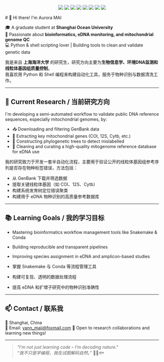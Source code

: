 <p align="center">
  <img src="https://img.shields.io/badge/Python-3.10-blue?logo=python" />
  <img src="https://img.shields.io/badge/Shell-Bash-lightgrey?logo=gnu-bash" />
  <img src="https://img.shields.io/badge/Research-eDNA-00b894" />
  <img src="https://img.shields.io/badge/Focus-Mitogenome_QC-0984e3" />
  <img src="https://img.shields.io/badge/Workflow-Snakemake-6c5ce7?logo=snakemake" />
  <img src="https://img.shields.io/badge/Version_Control-Git-F05032?logo=git" />
  <img src="https://img.shields.io/badge/Environment-Conda-green?logo=anaconda" />
  <img src="https://img.shields.io/badge/Status-Learning-orange" />
</p>
# 👋 Hi there! I'm Aurora MAI

🎓 A graduate student at **Shanghai Ocean University**  
🧬 Passionate about **bioinformatics, eDNA monitoring, and mitochondrial genome QC**  
💻 Python & shell scripting lover | Building tools to clean and validate genetic data  

我是来自 **上海海洋大学** 的研究生，研究方向主要为**生物信息学、环境DNA监测和线粒体基因组质量控制**。  
我喜欢用 Python 和 Shell 编程来构建自动化工具，服务于物种识别与数据清洗工作。

---

## 🔬 Current Research / 当前研究方向

I'm developing a semi-automated workflow to validate public DNA reference sequences, especially mitochondrial genomes, by:

- 📥 Downloading and filtering GenBank data
- 🧪 Extracting key mitochondrial genes (COI, 12S, Cytb, etc.)
- 🌳 Constructing phylogenetic trees to detect mislabelled
- 🧼 Cleaning and curating a high-quality mitogenome reference database for eDNA use

我的研究致力于开发一套半自动化流程，主要用于验证公开的线粒体基因组参考序列是否存在物种标签错误，方法包括：

- 从 GenBank 下载并筛选数据
- 提取关键线粒体基因（如 COI、12S、Cytb）
- 构建系统发育树定位错误聚类
- 构建用于 eDNA 物种识别的高质量参考数据库

---

## 📚 Learning Goals / 我的学习目标

- Mastering bioinformatics workflow management tools like Snakemake & Conda  
- Building reproducible and transparent pipelines  
- Improving species assignment in eDNA and amplicon-based studies

- 掌握 Snakemake 与 Conda 等流程管理工具  
- 构建可复现、透明的数据处理流程  
- 提高 eDNA 和扩增子研究中的物种识别准确性

---

## 📫 Contact / 联系我

📍 Shanghai, China  
📧 Email: yann_maii@foxmail.com 
🧭 Open to research collaborations and learning new things!

---

> _"I’m not just learning code – I’m decoding nature."_  
> _“我不只是学编程，我在试图解码自然。”_ 🌊🧬🐟
